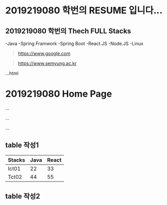 # 2019219080 학번의 RESUME 입니다...

## 2019219080 학번의 Thech FULL Stacks
-Java
-Spring Framwork
-Spring Boot
-React.JS
-Node.JS
-Linux

>https://www.google.com

>https://www.semyung.ac.kr

...html
<!DOCTYPE html>
<html lang="en">
<head>
    <meta charset="UTF-8">
    <meta name="viewport" content="width=device-width, initial-scale=1.0">
    <title>Document</title>
</head>
<body>
    <h1>2019219080 Home Page</h1>
</body>
</html>
...

...

...

## table 작성1
| Stacks | Java | React |
| ------ | ---- | ----- |
| Ict01  | 22   | 33    |
| Tct02  | 44   | 55    |


## table 작성2
